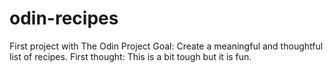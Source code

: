 # odin-recipes
First project with The Odin Project
Goal: Create a meaningful and thoughtful list of recipes. 
First thought: This is a bit tough but it is fun.
